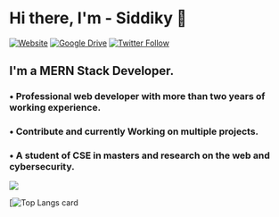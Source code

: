 # Hi there, I'm - Siddiky 👋

[![Website](https://img.shields.io/website?label=siddiky-portfolio&style=for-the-badge&url=https://siddiky-portfolio.web.app/)](https://siddiky-portfolio.web.app/) [![Google Drive](https://img.shields.io/website?label=Download-Resume&style=for-the-badge&url=https://drive.google.com/file/d/1MD7KtIoMcxQtXTMzjNUkHx3ow49S_k8_/view)](https://drive.google.com/file/d/1MD7KtIoMcxQtXTMzjNUkHx3ow49S_k8_/view) [![Twitter Follow](https://img.shields.io/twitter/follow/NA_Siddiky?color=1DA1F2&logo=twitter&style=for-the-badge)](https://twitter.com/NA_Siddiky)


## I'm a MERN Stack Developer. 
### • Professional web developer with more than two years of working experience.
### • Contribute and currently Working on multiple projects.
### • A student of CSE in masters and research on the web and cybersecurity.

<!-- [View Portfolio](https://siddiky-portfolio.web.app/) , [Download Resume](https://drive.google.com/file/d/1MD7KtIoMcxQtXTMzjNUkHx3ow49S_k8_/view) -->

<img src="https://github-readme-stats.vercel.app/api?username=NA-Siddiky&&show_icons=true&title_color=ffffff&icon_color=bb2acf&text_color=daf7dc&bg_color=151515"/>

[![Top Langs card](https://github-readme-stats.vercel.app/api/top-langs/?username=NA-Siddiky&card_width=550&show_icons=true&theme=radical)
